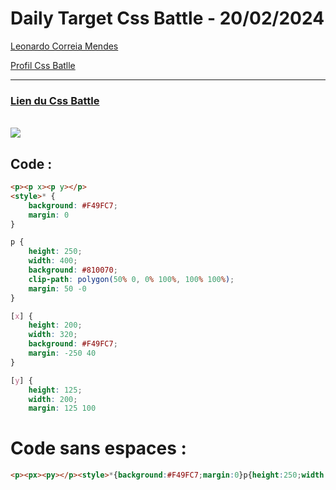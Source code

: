 # Daily Target Css Battle - 20/02/2024

[Leonardo Correia Mendes](https://github.com/leonardo-correiamendes)

[Profil Css Batlle](https://cssbattle.dev/player/PxahljaEJJesW2q41DyRFOpJIt73)

<hr>

### [Lien du Css Battle](https://cssbattle.dev/play/TnbpNk87tevLEza4S0u9)
<br>

<img src="https://firebasestorage.googleapis.com/v0/b/cssbattleapp.appspot.com/o/user%2Fummd3POvEDfFyeFvVdOMG3OOrwE2%2Ftargets%2Ftarget_LQCtGP8.png?alt=media">

<br>


## Code : 
```html
<p><p x><p y></p>
<style>* {
    background: #F49FC7;
    margin: 0
}

p {
    height: 250;
    width: 400;
    background: #810070;
    clip-path: polygon(50% 0, 0% 100%, 100% 100%);
    margin: 50 -0
}

[x] {
    height: 200;
    width: 320;
    background: #F49FC7;
    margin: -250 40
}

[y] {
    height: 125;
    width: 200;
    margin: 125 100
```

# Code sans espaces : 

```html
<p><px><py></p><style>*{background:#F49FC7;margin:0}p{height:250;width:400;background:#810070;clip-path:polygon(50% 0,0% 100%,100% 100%);margin:50-0}[x]{height:200;width:320;background:#F49FC7;margin:-25040}[y]{height:125;width:200;margin:125100
```
